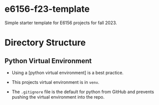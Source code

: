 # e6156-f23-template

Simple starter template for E6156 projects for fall 2023.

# Directory Structure

## Python Virtual Environment

- Using a [python virtual environment] is a best practice.


- This projects virtual environment is in ```venv```.


- The ```.gitignore``` file is the default for python from GitHub and prevents pushing the virtual environment into
the repo.


